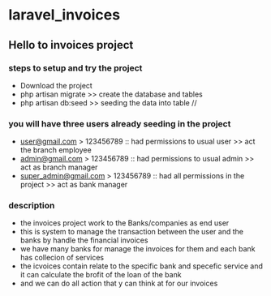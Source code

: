
# laravel_invoices
## Hello to invoices project
### steps to setup and try the project 
-  Download the project
-  php artisan migrate >> create the database and tables
-   php artisan db:seed >> seeding the data into table 
//
### you will have three users already seeding in the project
- user@gmail.com > 123456789        :: had permissions to usual user         >> act the branch employee
- admin@gmail.com > 123456789       :: had permissions to usual admin        >> act as branch manager 
- super_admin@gmail.com > 123456789 :: had all permissions in the project    >> act as bank manager

### description 
- the invoices project work to the Banks/companies as end user
- this is system to manage the transaction between the user and the banks by handle the financial invoices
- we have many banks for manage the invoices for them and each bank has collecion of services
- the icvoices contain relate to the specific bank and specefic service and it can calculate the brofit of the loan of the bank
- and we can do all action that y can think at for our invoices
